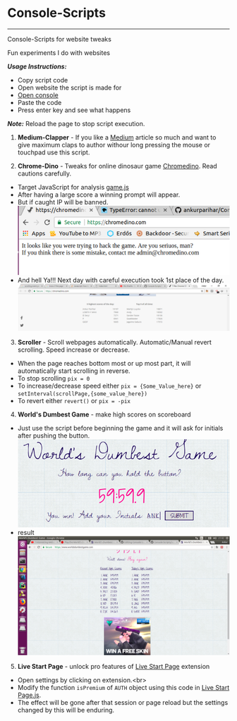 # Console-Scripts

<hr>

Console-Scripts for website tweaks

Fun experiments I do with websites

***Usage Instructions:***
- Copy script code<br/>
- Open website the script is made for<br/>
- [Open console](https://kb.mailster.co/how-can-i-open-the-browsers-console/)<br/>
- Paste the code<br/>
- Press enter key and see what happens<br/>

***Note:*** Reload the page to stop script execution.<br/>

1. **Medium-Clapper** - If you like a [Medium](https://medium.com/) article so much and want to give maximum claps to author withour long pressing the mouse or touchpad use this script.<br/>

2. **Chrome-Dino** - Tweaks for online dinosaur game [Chromedino](https://chromedino.com). Read cautions carefully.<br/>
 - Target JavaScript for analysis [game.js](https://chromedino.com/js/game.js)<br/>
 - After having a large score a winning prompt will appear.<br/>
 - But if caught IP will be banned.<br/>
 ![Caught screenshot](https://raw.githubusercontent.com/ankurparihar/Console-Scripts/master/files/ChromeDyn_caught.png)<br/>
 - And hell Ya!!! Next day with careful execution took 1st place of the day.
 ![Win_screenshot](https://raw.githubusercontent.com/ankurparihar/Console-Scripts/master/files/ChromeDyn_win.png)<br/>

3. **Scroller** - Scroll webpages automatically. Automatic/Manual revert scrolling. Speed increase or decrease.<br/>
- When the page reaches bottom most or up most part, it will automatically start scrolling in reverse.
- To stop scrolling `pix = 0`<br/>
- To increase/decrease speed either `pix = {Some_Value_here}` or `setInterval(scrollPage,{some_value_here})`<br/>
- To revert either `revert()` or `pix = -pix`<br/>

4. **World's Dumbest Game** - make high scores on scoreboard<br/>
- Just use the script before beginning the game and it will ask for initials after pushing the button.<br/>
![initials](https://github.com/ankurparihar/Console-Scripts/blob/master/files/WDG2.png?raw=true)<br/>
- result<br/>
![High Scores](https://raw.githubusercontent.com/ankurparihar/Console-Scripts/master/files/WDG.png)<br/>

5. **Live Start Page** - unlock pro features of [Live Start Page](https://chrome.google.com/webstore/detail/live-start-page-living-wa/ocggccaacacpienfcgmgcihoombokbbj) extension<br/>
- Open settings by clicking on extension.<br\>
- Modify the function `isPremium` of `AUTH` object using this code in [Live Start Page.js](https://raw.githubusercontent.com/ankurparihar/Console-Scripts/master/Live%20Start%20Page.js).<br/>
- The effect will be gone after that session or page reload but the settings changed by this will be enduring.<br/>
